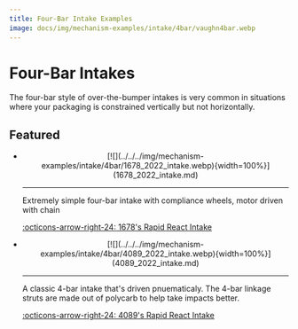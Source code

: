 ```yaml
---
title: Four-Bar Intake Examples
image: docs/img/mechanism-examples/intake/4bar/vaughn4bar.webp
---
```


# Four-Bar Intakes

The four-bar style of over-the-bumper intakes is very common in situations where your packaging is constrained vertically but not horizontally.

## Featured

<div class="grid cards" markdown>

-   <center>[![](../../../img/mechanism-examples/intake/4bar/1678_2022_intake.webp){width=100%}](1678_2022_intake.md)</center>

    ---

    Extremely simple four-bar intake with compliance wheels, motor driven with chain
    
    [:octicons-arrow-right-24: 1678's Rapid React Intake](1678_2022_intake.md)

-   <center>[![](../../../img/mechanism-examples/intake/4bar/4089_2022_intake.webp){width=100%}](4089_2022_intake.md)</center>

    ---

    A classic 4-bar intake that's driven pnuematicaly. The 4-bar linkage struts are made out of polycarb to help take impacts better.
    
    [:octicons-arrow-right-24: 4089's Rapid React Intake](4089_2022_intake.md)

</div>